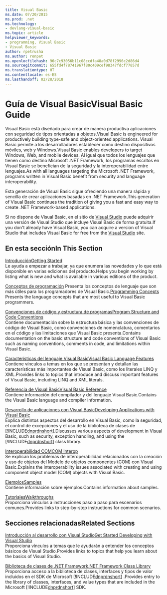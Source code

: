 ```yaml
---
title: Visual Basic
ms.date: 07/20/2015
ms.prod: .net
ms.technology:
- devlang-visual-basic
ms.topic: article
helpviewer_keywords:
- programming, Visual Basic
- Visual Basic
author: rpetrusha
ms.author: ronpet
ms.openlocfilehash: 96c7c93056b11c08ccdfa48a0d78f2996c2d86d4
ms.sourcegitcommit: 655fd4f78741967f80c409cef98347fdcf77857d
ms.translationtype: HT
ms.contentlocale: es-ES
ms.lasthandoff: 02/28/2018
---
```

# <a name="visual-basic-guide"></a><span data-ttu-id="7c6e7-102">Guía de Visual Basic</span><span class="sxs-lookup"><span data-stu-id="7c6e7-102">Visual Basic Guide</span></span>

<span data-ttu-id="7c6e7-103">Visual Basic está diseñado para crear de manera productiva aplicaciones con seguridad de tipos orientadas a objetos.</span><span class="sxs-lookup"><span data-stu-id="7c6e7-103">Visual Basic is engineered for productively building type-safe and object-oriented applications.</span></span> <span data-ttu-id="7c6e7-104">Visual Basic permite a los desarrolladores establecer como destino dispositivos móviles, web y Windows.</span><span class="sxs-lookup"><span data-stu-id="7c6e7-104">Visual Basic enables developers to target Windows, Web, and mobile devices.</span></span> <span data-ttu-id="7c6e7-105">Al igual que todos los lenguajes que tienen como destino Microsoft .NET Framework, los programas escritos en Visual Basic se benefician de la seguridad y la interoperabilidad entre lenguajes.</span><span class="sxs-lookup"><span data-stu-id="7c6e7-105">As with all languages targeting the Microsoft .NET Framework, programs written in Visual Basic benefit from security and language interoperability.</span></span>  
  
 <span data-ttu-id="7c6e7-106">Esta generación de Visual Basic sigue ofreciendo una manera rápida y sencilla de crear aplicaciones basadas en .NET Framework.</span><span class="sxs-lookup"><span data-stu-id="7c6e7-106">This generation of Visual Basic continues the tradition of giving you a fast and easy way to create .NET Framework-based applications.</span></span>  
  
 <span data-ttu-id="7c6e7-107">Si no dispone de Visual Basic, en el sitio de [Visual Studio](https://aka.ms/vsdownload?utm_source=mscom&utm_campaign=msdocs) puede adquirir una versión de Visual Studio que incluye Visual Basic de forma gratuita.</span><span class="sxs-lookup"><span data-stu-id="7c6e7-107">If you don't already have Visual Basic, you can acquire a version of Visual Studio that includes Visual Basic for free from the [Visual Studio](https://aka.ms/vsdownload?utm_source=mscom&utm_campaign=msdocs) site.</span></span>  
  
## <a name="in-this-section"></a><span data-ttu-id="7c6e7-108">En esta sección</span><span class="sxs-lookup"><span data-stu-id="7c6e7-108">In This Section</span></span>  
 [<span data-ttu-id="7c6e7-109">Introducción</span><span class="sxs-lookup"><span data-stu-id="7c6e7-109">Getting Started</span></span>](../visual-basic/getting-started/index.md)  
 <span data-ttu-id="7c6e7-110">Le ayuda a empezar a trabajar, ya que enumera las novedades y lo que está disponible en varias ediciones del producto.</span><span class="sxs-lookup"><span data-stu-id="7c6e7-110">Helps you begin working by listing what is new and what is available in various editions of the product.</span></span>  
   
 <span data-ttu-id="7c6e7-111">[Conceptos de programación](../visual-basic/programming-guide/concepts/index.md) Presenta los conceptos de lenguaje que son más útiles para los programadores de Visual Basic.</span><span class="sxs-lookup"><span data-stu-id="7c6e7-111">[Programming Concepts](../visual-basic/programming-guide/concepts/index.md) Presents the language concepts that are most useful to Visual Basic programmers.</span></span>

 [<span data-ttu-id="7c6e7-112">Convenciones de código y estructura de programas</span><span class="sxs-lookup"><span data-stu-id="7c6e7-112">Program Structure and Code Conventions</span></span>](../visual-basic/programming-guide/program-structure/program-structure-and-code-conventions.md)  
 <span data-ttu-id="7c6e7-113">Contiene documentación sobre la estructura básica y las convenciones de código de Visual Basic, como convenciones de nomenclatura, comentarios en el código y las limitaciones que Visual Basic presenta.</span><span class="sxs-lookup"><span data-stu-id="7c6e7-113">Contains documentation on the basic structure and code conventions of Visual Basic such as naming conventions, comments in code, and limitations within Visual Basic.</span></span>  
  
 [<span data-ttu-id="7c6e7-114">Características del lenguaje Visual Basic</span><span class="sxs-lookup"><span data-stu-id="7c6e7-114">Visual Basic Language Features</span></span>](../visual-basic/programming-guide/language-features/index.md)  
 <span data-ttu-id="7c6e7-115">Contiene vínculos a temas en los que se presentan y detallan las características más importantes de Visual Basic, como los literales LINQ y XML.</span><span class="sxs-lookup"><span data-stu-id="7c6e7-115">Provides links to topics that introduce and discuss important features of Visual Basic, including LINQ and XML literals.</span></span>  
   
 [<span data-ttu-id="7c6e7-116">Referencia de Visual Basic</span><span class="sxs-lookup"><span data-stu-id="7c6e7-116">Visual Basic Reference</span></span>](../visual-basic/reference/index.md)  
 <span data-ttu-id="7c6e7-117">Contiene información del compilador y del lenguaje Visual Basic.</span><span class="sxs-lookup"><span data-stu-id="7c6e7-117">Contains the Visual Basic language and compiler information.</span></span>  

 [<span data-ttu-id="7c6e7-118">Desarrollo de aplicaciones con Visual Basic</span><span class="sxs-lookup"><span data-stu-id="7c6e7-118">Developing Applications with Visual Basic</span></span>](../visual-basic/developing-apps/index.md)  
 <span data-ttu-id="7c6e7-119">Explica distintos aspectos del desarrollo en Visual Basic, como la seguridad, el control de excepciones y el uso de la biblioteca de clases de [!INCLUDE[dnprdnshort](~/includes/dnprdnshort-md.md)].</span><span class="sxs-lookup"><span data-stu-id="7c6e7-119">Discusses various aspects of development in Visual Basic, such as security, exception handling, and using the [!INCLUDE[dnprdnshort](~/includes/dnprdnshort-md.md)] class library.</span></span>

 [<span data-ttu-id="7c6e7-120">Interoperabilidad COM</span><span class="sxs-lookup"><span data-stu-id="7c6e7-120">COM Interop</span></span>](../visual-basic/programming-guide/com-interop/index.md)  
 <span data-ttu-id="7c6e7-121">Se explican los problemas de interoperabilidad relacionados con la creación y uso de objetos del Modelo de objetos componentes (COM) con Visual Basic.</span><span class="sxs-lookup"><span data-stu-id="7c6e7-121">Explains the interoperability issues associated with creating and using component object model (COM) objects with Visual Basic.</span></span>  
  
 [<span data-ttu-id="7c6e7-122">Ejemplos</span><span class="sxs-lookup"><span data-stu-id="7c6e7-122">Samples</span></span>](../visual-basic/sample-applications.md)  
 <span data-ttu-id="7c6e7-123">Contiene información sobre ejemplos.</span><span class="sxs-lookup"><span data-stu-id="7c6e7-123">Contains information about samples.</span></span>  
  
 [<span data-ttu-id="7c6e7-124">Tutoriales</span><span class="sxs-lookup"><span data-stu-id="7c6e7-124">Walkthroughs</span></span>](../visual-basic/walkthroughs.md)  
 <span data-ttu-id="7c6e7-125">Proporciona vínculos a instrucciones paso a paso para escenarios comunes.</span><span class="sxs-lookup"><span data-stu-id="7c6e7-125">Provides links to step-by-step instructions for common scenarios.</span></span>  
  
## <a name="related-sections"></a><span data-ttu-id="7c6e7-126">Secciones relacionadas</span><span class="sxs-lookup"><span data-stu-id="7c6e7-126">Related Sections</span></span>  
 [<span data-ttu-id="7c6e7-127">Introducción al desarrollo con Visual Studio</span><span class="sxs-lookup"><span data-stu-id="7c6e7-127">Get Started Developing with Visual Studio</span></span>](/visualstudio/ide/get-started-developing-with-visual-studio)  
 <span data-ttu-id="7c6e7-128">Proporciona vínculos a temas que le ayudarán a entender los conceptos básicos de Visual Studio.</span><span class="sxs-lookup"><span data-stu-id="7c6e7-128">Provides links to topics that help you learn about the basics of Visual Studio.</span></span>  
  
 [<span data-ttu-id="7c6e7-129">Biblioteca de clases de .NET Framework</span><span class="sxs-lookup"><span data-stu-id="7c6e7-129">.NET Framework Class Library</span></span>](http://go.microsoft.com/fwlink/?LinkID=227195)  
 <span data-ttu-id="7c6e7-130">Proporciona acceso a la biblioteca de clases, interfaces y tipos de valor incluidos en el SDK de Microsoft [!INCLUDE[dnprdnshort](~/includes/dnprdnshort-md.md)] .</span><span class="sxs-lookup"><span data-stu-id="7c6e7-130">Provides entry to the library of classes, interfaces, and value types that are included in the Microsoft [!INCLUDE[dnprdnshort](~/includes/dnprdnshort-md.md)] SDK.</span></span>
